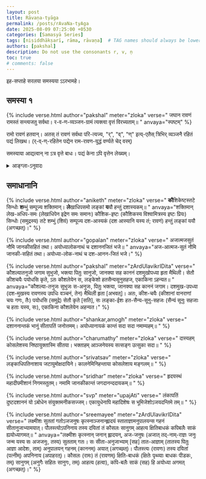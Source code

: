 ```yaml
---
layout: post
title: Rāvaṇa-tyāga
permalink: /posts/rAvaNa-tyAga
date: 2025-08-09 07:25:00 +0530
categories: [Samasyā Series]
tags: [niṣiddhākṣarī, rāma, rāvaṇa]  # TAG names should always be lowercase
authors: [pakshal]
description: Do not use the consonants r, v, ṇ
toc: true
# comments: false
---
```


इह-सप्ताहे सरलया समस्यया ऽऽरभामहे।

## समस्या १

{% include verse.html
   author="pakshal"
   meter="zloka"
   verse="
   जघान रावणं रामस्तं सन्त्यजतु सर्वथा।
   र-व-ण-व्यञ्जन-ग्रामं त्यक्त्वा वृत्तं विरच्यताम्॥
   "
   anvaya="स्पष्टम्"
%}


रामो रावणं हतवान्। अतस् तं रावणं सर्वथा परि-त्यज्य, "र्", "व्", "ण्" इत्य्-एतैस् त्रिभिर् व्यञ्जनै रहितं पद्यं लिखथ। (र्-व्-ण्-रहितेन पद्येन राम-रावण-युद्धं वर्ण्यते चेद् वरम्)

 समस्याया आद्यत्वान् ना ऽत्र वृत्ते बाधः। पद्यं केना ऽपि वृत्तेन लेख्यम्।


<details>
  <summary>आङ्ग्ला-ऽनुवादः</summary>
<div markdown="1">

Starting with a simple challenge this week, here we go.

<h3 data-toc-skip> Challenge #1 </h3>

> जघान रावणं रामस्तं सन्त्यजतु सर्वथा।\\
> र-व-ण-व्यञ्जन-ग्रामं त्यक्त्वा वृत्तं विरच्यताम्॥

Rāma killed Rāvaṇa. So now abandon him completely and write a verse without the letters र्, व् and ण् being used anywhere in it.

(_Bonus points if you can describe Rāma Rāvaṇa Yuddha in your verse without using र्, व्, ण्_)

Note the above śloka was only the problem, you are not supposed to modify it or anything. You have to compose your own verse.
Also, since this is the first challenge, there are no constraints on the metre. You are free to use any metre.
  
</div>

</details>

## समाधानानि

{% include verse.html
   author="aniketh"
   meter="zloka"
   verse="
     <strong>कौ</strong>शिकेष्टस्तटे सिन्धोः
     <strong>श</strong>म्भुं सम्पूज्य शक्तिमान्।
     <strong>ले</strong>खाधिपसमो लङ्कां
     <strong>य</strong>यौ हन्तुं दशास्यकम्॥
     "
   anvaya="शक्तिमान् लेख-अधिप-समः (लेखाधिपेन इद्रेण समः समानः) कौशिक-इष्टः (कौशिकस्य विश्वामित्रस्य इष्टः प्रियः) सिन्धोः (समुद्रस्य) तटे शम्भुं (शिवं) सम्पूज्य दश-आस्यकं (दश आस्यानि यस्य तं; रावणं) हन्तुं लङ्कां ययौ (अगच्छत्)।"
%}

{% include verse.html
   author="gopalan"
   meter="zloka"
   verse="
     अजात्मजसुतं नौमि जानकीसहितं तथा।
     अयोध्यालोकनाथं च दशाननजितं भजे॥
   "
   anvaya="अज-आत्मज-सुतं नौमि जानकी-सहितं तथा। अयोध्या-लोक-नाथं च दश-आनन-जितं भजे।"
%}

{% include verse.html
   author="pakshal"
   meter="zArdUlavikrIDita"
   verse="
    कौशल्यातनुजो जगाम सुभुजो, भक्त्या पितुः सानुजो,
    जानक्या सह काननं दशमुखोपध्या हृता मैथिली।
    सेतौ कीशचयैः पयोधसि कृते, ऽतः कौशलेयेन स,
    लङ्केशो हतसैन्यसूनुसहज, एकाकिना ऽहन्यत॥
   "
   anvaya="कौशल्या-तनुजः सुभुजः स-अनुजः, पितुः भक्त्या, जानक्या सह काननं जगाम। दशमुख-उपध्या (दश-मुखस्य रावणस्य उपधिः वञ्चनं, तेन) मैथिली हृता [अभवत्]। अतः, कीश-चयैः (कीशानां वानराणां चयः गणः, तैः) पयोधसि (समुद्रे) सेतौ कृते [सति], सः लङ्का-ईशः हत-सैन्य-सूनु-सहजः (सैन्यं सूनुः सहजाः च हताः यस्य, सः), एकाकिना कौशलेयेन अहन्यत।"
%}


{% include verse.html
   author="shankar,amogh"
   meter="zloka"
   verse="
    दशाननान्तकं भानुं सीतापतिं जनोत्तमम्।
    अयोध्यानायकं कान्तं सदा सदा नमाम्यहम्॥
   "
%}


{% include verse.html
   author="charumathy"
   meter="zloka"
   verse="
    दास्यहम् कोसलेशस्य निष्ठायुक्तास्मि सीतया।
    भक्ताहम् आञ्जनेयस्य सत्सङ्ग उत्सुका सदा॥
   "
%}

{% include verse.html
   author="srivatsav"
   meter="zloka"
   verse="
    लङ्काधिपतिनाशाय जटायुमोक्षदायिने।
    कालनेमिनिहन्ताया कोसलेशाय मङ्गलम्॥
   "
%}

{% include verse.html
   author="sridhar"
   meter="zloka"
   verse="
    हृदयस्थं महादीपमीशानं निगमस्तुतम्। 
    नमामि जानकीकान्तं जगदानन्ददायकम्॥
   "
%}


{% include verse.html
   author="svp"
   meter="upajAti"
   verse="
    लंकापतिं दुष्टदशाननं यो ऽबोधेन संयुक्तमनीकसज्जम्।
    एकायुधेनापि महादिशेषः स भूमिजेशोऽजयदन्तिमे तम्॥
   "
%}

{% include verse.html
   author="sreemayee"
   meter="zArdUlavikrIDita"
   verse="
    लक्ष्मीशः सुततां गतोऽजजनुषः कृत्स्नाञ्जनान्ह्लादयं
    स्ताताज्ञामनुपालयन्स गहनं सीतानुजाभ्यामयात्।
    पौलस्त्योऽपनिनाय तस्य दयितां तं कौसलः सानुगम्
    आहत्य क्षितिबाधकं कपिबलैः साकं ह्ययोध्यागमत्॥
   "
   anvaya="लक्ष्मीशः कृत्स्नान् जनान् ह्लादयन्, अज-जनुषः (अजात् तद्-नाम्-राज्ञः जनुः जन्म यस्य सः अजजनुः, तस्य) सुतताम् गतः।  सः सीता-अनुजाभ्याम् [सह] तात-आज्ञाम् (तातस्य पितुः आज्ञा आदेशः, ताम्) अनुपालयन् गहनम् (काननम्) अयात् (अगच्छत्)। पौलस्त्यः (रावणः) तस्य दयितां (पत्नीम्) अपनिनाय (अपाहरत्)।  कौसलः (रामः) तं (रावणम्) क्षिति-बाधकं (क्षितेः पृथ्व्याः बाधकः पीडकः, तम्) सानुगम् (अनुगैः सहितः सानुगः, तम्) आहत्य (हत्वा), कपि-बलैः साकं (सह) हि अयोध्या अगमत् (अगच्छत्)।"
%}
